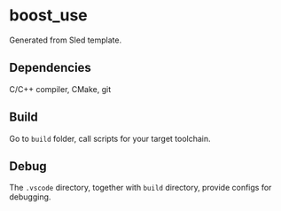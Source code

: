 # boost_use

Generated from Sled template.

## Dependencies
C/C++ compiler, CMake, git

## Build
Go to `build` folder, call scripts for your target toolchain.

## Debug
The `.vscode` directory, together with `build` directory, provide configs for debugging.


